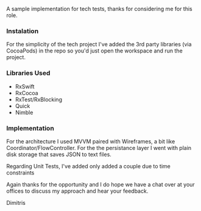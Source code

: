 A sample implementation for tech tests, thanks for considering me for this role.


### Instalation
For the simplicity of the tech project I've added the 3rd party libraries (via CocoaPods) in the repo so you'd just open the workspace and run the project.

### Libraries Used
* RxSwift
* RxCocoa
* RxTest/RxBlocking 
* Quick
* Nimble

### Implementation 

For the architecture I used MVVM paired with Wireframes, a bit like Coordinator/FlowController.
For the the persistance layer I went with plain disk storage that saves JSON to text files.

Regarding Unit Tests, I've added only added a couple due to time constraints

Again thanks for the opportunity and I do hope we have a chat over at your offices to discuss my approach and hear your feedback.

Dimitris
